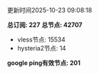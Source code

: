 更新时间2025-10-23 09:08:18

**总订阅: 227**
**总节点: 42707**
- vless节点: 15534
- hysteria2节点: 14

**google ping有效节点: 201**
